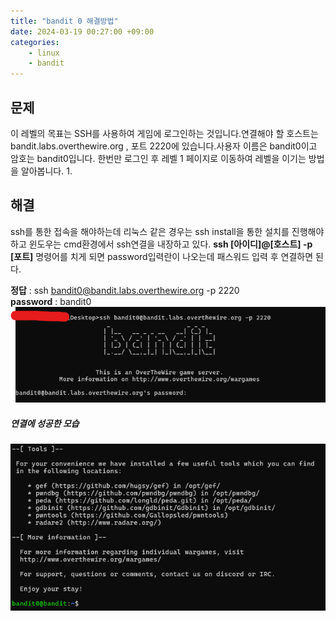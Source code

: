```yaml
---
title: "bandit 0 해결방법"
date: 2024-03-19 00:27:00 +09:00
categories: 
    - linux
    - bandit
---
```

## 문제
이 레벨의 목표는 SSH를 사용하여 게임에 로그인하는 것입니다.연결해야 할 호스트는 bandit.labs.overthewire.org , 포트 2220에 있습니다.사용자 이름은 bandit0이고 암호는 bandit0입니다. 한번만 로그인 후 레벨 1 페이지로 이동하여 레벨을 이기는 방법을 알아봅니다. 1.

## 해결
ssh를 통한 접속을 해야하는데 리눅스 같은 경우는 ssh install을 통한 설치를 진행해야하고 윈도우는 cmd환경에서 ssh연결을 내장하고 있다.
**ssh [아이디]@[호스트] -p [포트]** 명령어를 치게 되면 password입력란이 나오는데 
패스워드 입력 후 연결하면 된다.

**정답** : ssh bandit0@bandit.labs.overthewire.org -p 2220    
**password** : bandit0
<img src="/img/스크린샷 2024-03-19 215754.png">  

##### 연결에 성공한 모습 
<img src="/img/스크린샷 2024-03-19 220056.png">  



